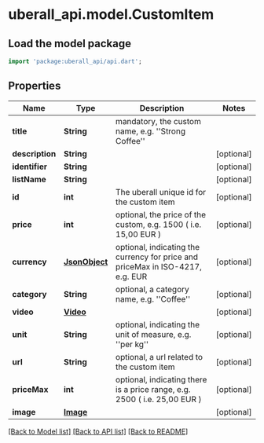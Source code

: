 # uberall_api.model.CustomItem

## Load the model package
```dart
import 'package:uberall_api/api.dart';
```

## Properties
Name | Type | Description | Notes
------------ | ------------- | ------------- | -------------
**title** | **String** | mandatory, the custom name, e.g. ''Strong Coffee'' | 
**description** | **String** |  | [optional] 
**identifier** | **String** |  | [optional] 
**listName** | **String** |  | [optional] 
**id** | **int** | The uberall unique id for the custom item | [optional] 
**price** | **int** | optional, the price of the custom, e.g. 1500 ( i.e. 15,00 EUR ) | [optional] 
**currency** | [**JsonObject**](.md) | optional, indicating the currency for price and priceMax in ISO-4217, e.g. EUR | [optional] 
**category** | **String** | optional, a category name, e.g. ''Coffee'' | [optional] 
**video** | [**Video**](Video.md) |  | [optional] 
**unit** | **String** | optional, indicating the unit of measure, e.g. ''per kg'' | [optional] 
**url** | **String** | optional, a url related to the custom item | [optional] 
**priceMax** | **int** | optional, indicating there is a price range, e.g. 2500 ( i.e. 25,00 EUR ) | [optional] 
**image** | [**Image**](Image.md) |  | [optional] 

[[Back to Model list]](../README.md#documentation-for-models) [[Back to API list]](../README.md#documentation-for-api-endpoints) [[Back to README]](../README.md)



